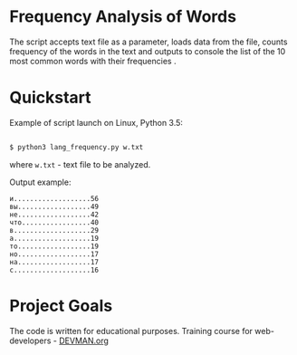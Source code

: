 # Frequency Analysis of Words

The script accepts text file as a parameter, loads data from the file, counts frequency of the words in the text 
and outputs to console the list of the 10 most common words with their frequencies .

# Quickstart

Example of script launch on Linux, Python 3.5:

```bash

$ python3 lang_frequency.py w.txt
```
where `w.txt` - text file to be analyzed.

Output example:
```Most сommon words in the w.txt are (word, frequency):
и...................56 
вы..................49 
не..................42 
что.................40 
в...................29 
а...................19 
то..................19 
но..................17 
на..................17 
с...................16
```
# Project Goals

The code is written for educational purposes. Training course for web-developers - [DEVMAN.org](https://devman.org)
